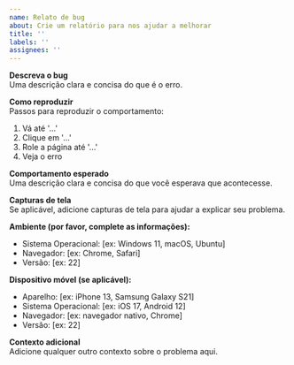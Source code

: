 ```yaml
---
name: Relato de bug
about: Crie um relatório para nos ajudar a melhorar
title: ''
labels: ''
assignees: ''
---
```


**Descreva o bug**  
Uma descrição clara e concisa do que é o erro.

**Como reproduzir**  
Passos para reproduzir o comportamento:
1. Vá até '...'
2. Clique em '...'
3. Role a página até '...'
4. Veja o erro

**Comportamento esperado**  
Uma descrição clara e concisa do que você esperava que acontecesse.

**Capturas de tela**  
Se aplicável, adicione capturas de tela para ajudar a explicar seu problema.

**Ambiente (por favor, complete as informações):**
- Sistema Operacional: [ex: Windows 11, macOS, Ubuntu]
- Navegador: [ex: Chrome, Safari]
- Versão: [ex: 22]

**Dispositivo móvel (se aplicável):**
- Aparelho: [ex: iPhone 13, Samsung Galaxy S21]
- Sistema Operacional: [ex: iOS 17, Android 12]
- Navegador: [ex: navegador nativo, Chrome]
- Versão: [ex: 22]

**Contexto adicional**  
Adicione qualquer outro contexto sobre o problema aqui.
